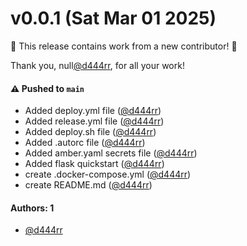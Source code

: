 # v0.0.1 (Sat Mar 01 2025)

:tada: This release contains work from a new contributor! :tada:

Thank you, null[@d444rr](https://github.com/d444rr), for all your work!

#### ⚠️ Pushed to `main`

- Added deploy.yml file ([@d444rr](https://github.com/d444rr))
- Added release.yml file ([@d444rr](https://github.com/d444rr))
- Added deploy.sh file ([@d444rr](https://github.com/d444rr))
- Added .autorc file ([@d444rr](https://github.com/d444rr))
- Added amber.yaml secrets file ([@d444rr](https://github.com/d444rr))
- Added flask quickstart ([@d444rr](https://github.com/d444rr))
- create .docker-compose.yml ([@d444rr](https://github.com/d444rr))
- create README.md ([@d444rr](https://github.com/d444rr))

#### Authors: 1

- [@d444rr](https://github.com/d444rr)
